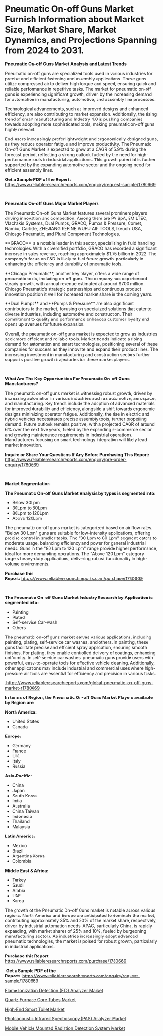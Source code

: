 <p><h1>Pneumatic On-off Guns Market Furnish Information about Market Size, Market Share, Market Dynamics, and Projections Spanning from 2024 to 2031.</h1></p><p><strong>Pneumatic On-off Guns Market Analysis and Latest Trends</strong></p>
<p><p>Pneumatic on-off guns are specialized tools used in various industries for precise and efficient fastening and assembly applications. These guns utilize compressed air to deliver high torque and speed, ensuring quick and reliable performance in repetitive tasks. The market for pneumatic on-off guns is experiencing significant growth, driven by the increasing demand for automation in manufacturing, automotive, and assembly line processes. </p><p>Technological advancements, such as improved designs and enhanced efficiency, are also contributing to market expansion. Additionally, the rising trend of smart manufacturing and Industry 4.0 is pushing companies towards adopting more sophisticated tools, making pneumatic on-off guns highly relevant. </p><p>End-users increasingly prefer lightweight and ergonomically designed guns, as they reduce operator fatigue and improve productivity. The Pneumatic On-off Guns Market is expected to grow at a CAGR of 5.9% during the forecast period, reflecting a strong outlook fueled by the need for high-performance tools in industrial applications. This growth potential is further supported by the expanding automotive sector and the ongoing need for efficient assembly lines.</p></p>
<p><strong>Get a Sample PDF of the Report:&nbsp;</strong> <a href="https://www.reliableresearchreports.com/enquiry/request-sample/1780669?utm_campaign=8&utm_medium=2&utm_source=Github&utm_content=ia&utm_term=13102024&utm_id=pneumatic-on-off-guns">https://www.reliableresearchreports.com/enquiry/request-sample/1780669</a></p>
<p>&nbsp;</p>
<p><strong>Pneumatic On-off Guns Major Market Players</strong></p>
<p><p>The Pneumatic On-off Guns Market features several prominent players driving innovation and competition. Among them are PA SpA, EMILTEC, Vlachakis Systems, Dual Pumps, GRACO, Pumps & Pressure, Comet, Nambu, Carlisle, ZHEJIANG REFINE WUFU AIR TOOLS, Ikeuchi USA, Chicago Pneumatic, and Plural Component Technologies.</p><p>**GRACO** is a notable leader in this sector, specializing in fluid handling technologies. With a diversified portfolio, GRACO has recorded a significant increase in sales revenue, reaching approximately $1.75 billion in 2022. The company's focus on R&D is likely to fuel future growth, particularly in enhancing the efficiency and durability of pneumatic tools.</p><p>**Chicago Pneumatic**, another key player, offers a wide range of pneumatic tools, including on-off guns. The company has experienced steady growth, with annual revenue estimated at around $700 million. Chicago Pneumatic’s strategic partnerships and continuous product innovation position it well for increased market share in the coming years.</p><p>**Dual Pumps** and **Pumps & Pressure** are also significant contributors to the market, focusing on specialized solutions that cater to diverse industries, including automotive and construction. Their commitment to quality and performance enhances customer loyalty and opens up avenues for future expansion.</p><p>Overall, the pneumatic on-off guns market is expected to grow as industries seek more efficient and reliable tools. Market trends indicate a rising demand for automation and smart technologies, positioning several of these companies for success as they innovate and expand their product lines. The increasing investment in manufacturing and construction sectors further supports positive growth trajectories for these market players.</p></p>
<p>&nbsp;</p>
<p><strong>What Are The Key Opportunities For Pneumatic On-off Guns Manufacturers?</strong></p>
<p><p>The pneumatic on-off guns market is witnessing robust growth, driven by increasing automation in various industries such as automotive, aerospace, and manufacturing. Key trends include the adoption of advanced materials for improved durability and efficiency, alongside a shift towards ergonomic designs minimizing operator fatigue. Additionally, the rise in electric and hybrid vehicles necessitates precise assembly tools, further propelling demand. Future outlook remains positive, with a projected CAGR of around 6% over the next five years, fueled by the expanding e-commerce sector and growing maintenance requirements in industrial operations. Manufacturers focusing on smart technology integration will likely lead market innovation.</p></p>
<p><strong>Inquire or Share Your Questions If Any Before Purchasing This Report:</strong> <a href="https://www.reliableresearchreports.com/enquiry/pre-order-enquiry/1780669?utm_campaign=8&utm_medium=2&utm_source=Github&utm_content=ia&utm_term=13102024&utm_id=pneumatic-on-off-guns">https://www.reliableresearchreports.com/enquiry/pre-order-enquiry/1780669</a></p>
<p>&nbsp;</p>
<p><strong>Market Segmentation</strong></p>
<p><strong>The Pneumatic On-off Guns Market Analysis by types is segmented into:</strong></p>
<p><ul><li>Below 30Lpm</li><li>30Lpm to 80Lpm</li><li>80Lpm to 120Lpm</li><li>Above 120Lpm</li></ul></p>
<p><p>The pneumatic on-off guns market is categorized based on air flow rates. "Below 30 Lpm" guns are suitable for low-intensity applications, offering precise control in smaller tasks. The "30 Lpm to 80 Lpm" segment caters to moderate usage, balancing efficiency and power for general industrial needs. Guns in the "80 Lpm to 120 Lpm" range provide higher performance, ideal for more demanding operations. The "Above 120 Lpm" category targets heavy-duty applications, delivering robust functionality in high-volume environments.</p></p>
<p><strong>Purchase this Report:&nbsp;</strong><a href="https://www.reliableresearchreports.com/purchase/1780669?utm_campaign=8&utm_medium=2&utm_source=Github&utm_content=ia&utm_term=13102024&utm_id=pneumatic-on-off-guns">https://www.reliableresearchreports.com/purchase/1780669</a></p>
<p>&nbsp;</p>
<p><strong>The Pneumatic On-off Guns Market Industry Research by Application is segmented into:</strong></p>
<p><ul><li>Painting</li><li>Plated</li><li>Self-service Car-wash</li><li>Others</li></ul></p>
<p><p>The pneumatic on-off guns market serves various applications, including painting, plating, self-service car washes, and others. In painting, these guns facilitate precise and efficient spray application, ensuring smooth finishes. For plating, they enable controlled delivery of coatings, enhancing uniformity. In self-service car washes, pneumatic guns provide users with powerful, easy-to-operate tools for effective vehicle cleaning. Additionally, other applications may include industrial and commercial uses where high-pressure air tools are essential for efficiency and precision in various tasks.</p></p>
<p><a href="https://www.reliableresearchreports.com/global-pneumatic-on-off-guns-market-r1780669?utm_campaign=8&utm_medium=2&utm_source=Github&utm_content=ia&utm_term=13102024&utm_id=pneumatic-on-off-guns">&nbsp;https://www.reliableresearchreports.com/global-pneumatic-on-off-guns-market-r1780669</a></p>
<p><strong>In terms of Region, the Pneumatic On-off Guns Market Players available by Region are:</strong></p>
<p>
    <p> <strong> North America: </strong>
        <ul>
            <li>United States</li>
            <li>Canada</li>
        </ul>
        </p> 
    <p> <strong> Europe: </strong>
        <ul>
            <li>Germany</li>
            <li>France</li>
            <li>U.K.</li>
            <li>Italy</li>
            <li>Russia</li>
        </ul>
        </p> 
    <p> <strong> Asia-Pacific: </strong>
        <ul>
            <li>China</li>
            <li>Japan</li>
            <li>South Korea</li>
            <li>India</li>
            <li>Australia</li>
            <li>China Taiwan</li>
            <li>Indonesia</li>
            <li>Thailand</li>
            <li>Malaysia</li>
        </ul>
        </p> 
    <p> <strong> Latin America: </strong>
        <ul>
            <li>Mexico</li>
            <li>Brazil</li>
            <li>Argentina Korea</li>
            <li>Colombia</li>
        </ul>
        </p> 
    <p> <strong> Middle East & Africa: </strong>
        <ul>
            <li>Turkey</li>
            <li>Saudi</li>
            <li>Arabia</li>
            <li>UAE</li>
            <li>Korea</li>
        </ul>
    </p>
    </p>
<p><p>The growth of the Pneumatic On-off Guns market is notable across various regions. North America and Europe are anticipated to dominate the market, contributing approximately 35% and 30% of the market share, respectively, driven by industrial automation needs. APAC, particularly China, is rapidly expanding, with market shares of 25% and 10%, fueled by burgeoning manufacturing sectors. As industries increasingly adopt advanced pneumatic technologies, the market is poised for robust growth, particularly in industrial applications.</p></p>
<p><strong>Purchase this Report: </strong><a href="https://www.reliableresearchreports.com/purchase/1780669?utm_campaign=8&utm_medium=2&utm_source=Github&utm_content=ia&utm_term=13102024&utm_id=pneumatic-on-off-guns">https://www.reliableresearchreports.com/purchase/1780669</a></p>
<p>&nbsp;<strong>Get a Sample PDF of the Report:&nbsp;&nbsp;</strong><a href="https://www.reliableresearchreports.com/enquiry/request-sample/1780669?utm_campaign=8&utm_medium=2&utm_source=Github&utm_content=ia&utm_term=13102024&utm_id=pneumatic-on-off-guns">https://www.reliableresearchreports.com/enquiry/request-sample/1780669</a></p>
<p><strong></strong></p>
<p><p><a href="https://www.linkedin.com/pulse/flame-ionization-detection-fid-analyzer-market-size-ewfle?utm_campaign=8&utm_medium=2&utm_source=Github&utm_content=ia&utm_term=13102024&utm_id=pneumatic-on-off-guns">Flame Ionization Detection (FID) Analyzer Market</a></p><p><a href="https://www.linkedin.com/pulse/quartz-furnace-core-tubes-market-size-growing-cagr-92-report-covers-fdyne?utm_campaign=8&utm_medium=2&utm_source=Github&utm_content=ia&utm_term=13102024&utm_id=pneumatic-on-off-guns">Quartz Furnace Core Tubes Market</a></p><p><a href="https://github.com/JudyWalsh475/Market-Research-Report-List-1/blob/main/high-end-smart-toilet-market.md?utm_campaign=8&utm_medium=2&utm_source=Github&utm_content=ia&utm_term=13102024&utm_id=pneumatic-on-off-guns">High-End Smart Toilet Market</a></p><p><a href="https://www.linkedin.com/pulse/in-depth-photoacoustic-infrared-spectroscopy-pas-analyzer-juiec?utm_campaign=8&utm_medium=2&utm_source=Github&utm_content=ia&utm_term=13102024&utm_id=pneumatic-on-off-guns">Photoacoustic Infrared Spectroscopy (PAS) Analyzer Market</a></p><p><a href="https://github.com/DRIVERKAPAUL/Market-Research-Report-List-1/blob/main/mobile-vehicle-mounted-radiation-detection-system-market.md?utm_campaign=8&utm_medium=2&utm_source=Github&utm_content=ia&utm_term=13102024&utm_id=pneumatic-on-off-guns">Mobile Vehicle Mounted Radiation Detection System Market</a></p></p>
